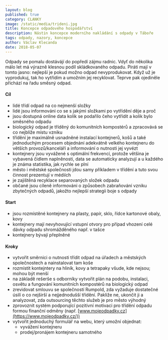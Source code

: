 ```yaml
---
layout: blog
published: true
category: CLANKY
image: /static/media/trideni.jpg
title: Koncepce odpadového hospodářství
description: Nástin koncepce moderního nakládání s odpady v Táboře
tags: odpady, nazory, koncepce
author: Václav Klecanda
date: 2018-05-07
---
```


Odpady se pomalu dostávájí do popředí zájmu radnic.
Vdyť do několika málo let má výrazně klesnou podíl skládkovaného odpadu.
Piráti mají v tomto jasno: nejlepší je pokud možno odpad nevyprodukovat.
Když už je vyprodukuj, tak ho vytřídím a umožním jej recyklovat.
Teprve pak ojediněle přichází na řadu směsný odpad.

#### Cíl
- lidé třídí odpad na co nejmenší složky
- lidé jsou informováni co se s jakými složkami po vytřídění děje a proč
- jsou dostupná online data kolik se podařilo čeho vytřídit a kolik bylo směsného odpadu
- biologický odpad je tříděný do komunitních kompostérů a zpracovává se co nejblíže místu vzniku
- třídění je maximálně usnadněné instalací kontejnerů, košů a také jednoduchým procesem objednání adekvátně velkého kontejneru do větších provozů/kanceláří a informování o nutnosti jej vyvézt
- kontejnery jsou vyvážené s optimální frekvencí, protože většina je vybavená čidlem naplněnosti, data se automaticky analyzují a u každého je známa statistika, jak rychle se plní
- město i městské společnosti jdou samy příkladem v třídění a tuto svou činnost prezentují v médiích
- je zajištěná recyklace separovaných složek odpadu
- občané jsou cíleně informováni o způsobech zabraňování vzniku zbytečných odpadů, jakožto nejlepší strategii boje s odpady

#### Start
- jsou rozmístěné kontejnery na plasty, papír, sklo, řídce kartonové obaly, kovy
- kontejnery mají nevyhovující vstupní otvory pro případ vhození celé dávky odpadu shromážděného např. v tašce
- kontejnery bývají přeplněné

#### Kroky
- vytvořit směrnici o nutnosti třídit odpad na úřadech a městských společnostech a nainstalovat tam koše
- rozmístit kontejntery na hliník, kovy a tetrapaky všude, kde nejsou; mohou být menší
- na základě rešerše s odborníky vytvořit plán na podobu, instalaci, osvětu a fungování komunitních kompostérů na biologický odpad
- zrevidovat smlouvu se společností Rumpold, zda vyžaduje dostatečné úsilí o co nejširší a nejjednodušší třídění. Pakliže ne, ukončit ji a analyzovat, zda outsourcing těchto služeb je pro město výhodný
- zprovoznit systém podporující pozitivní motivaci pro třídění odpadu formou finanční odměny (např. [www.mojeodpadky.cz](https://www.mojeodpadky.cz/))
- vytvořit jednoduchý formulář na webu, který umožní objednat:
  - vyvážení kontejneru
  - prodej/pronájem kontejneru samotného
